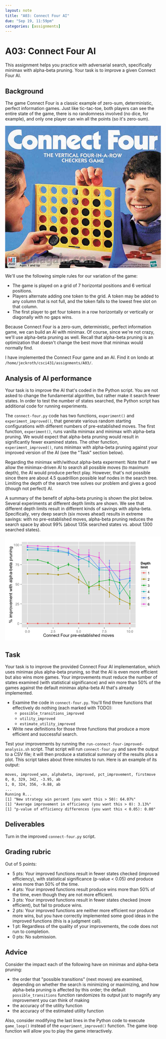 ```yaml
---
layout: note
title: "A03: Connect Four AI"
due: "Sep 19, 11:59pm"
categories: [assignments]
---
```


# A03: Connect Four AI

This assignment helps you practice with adversarial search, specifically minimax with alpha-beta pruning. Your task is to improve a given Connect Four AI.

## Background

The game Connect Four is a classic example of zero-sum, deterministic, perfect information games. Just like tic-tac-toe, both players can see the entire state of the game, there is no randomness involved (no dice, for example), and only one player can win all the points (so it's zero-sum).

![Connect Four](/images/connect-4.jpg)

We'll use the following simple rules for our variation of the game:

- The game is played on a grid of 7 horizontal positions and 6 vertical positions.
- Players alternate adding one token to the grid. A token may be added to any column that is not full, and the token falls to the lowest free slot on that column.
- The first player to get four tokens in a row horizontally or vertically or diagonally with no gaps wins.

Because Connect Four is a zero-sum, deterministic, perfect information game, we can build an AI with minimax. Of course, since we're not crazy, we'll use alpha-beta pruning as well. Recall that alpha-beta pruning is an optimization that doesn't change the best move that minimax would normally find.

I have implemented the Connect Four game and an AI. Find it on londo at `/home/jeckroth/csci431/assignments/A03/`.

## Analysis of AI performance

Your task is to improve the AI that's coded in the Python script. You are not asked to change the fundamental algorithm, but rather make it search fewer states. In order to test the number of states searched, the Python script has additional code for running experiments.

The `connect-four.py` code has two functions, `experiment()` and `experiment_improved()`, that generate various random starting configurations with different numbers of pre-established moves. The first function, `experiment()`, runs vanilla minimax and minimax with alpha-beta pruning. We would expect that alpha-beta pruning would result in significantly fewer examined states. The other function, `experiment_improved()`, runs minimax with alpha-beta pruning against your improved version of the AI (see the "Task" section below).

Regarding the minimax with/without alpha-beta experment: Note that if we allow the minimax-driven AI to search all possible moves (to maximum depth), the AI would produce perfect play. However, that's not possible since there are about 4.5 quadrillion possible leaf nodes in the search tree. Limiting the depth of the search tree solves our problem and gives a good (though not perfect) AI.

A summary of the benefit of alpha-beta pruning is shown the plot below. Several experiments at different depth limits are shown. We see that different depth limits result in different kinds of savings with alpha-beta. Specifically, very deep search (six moves ahead) results in extreme savings: with no pre-established moves, alpha-beta pruning reduces the search space by about 99% (about 135k searched states vs. about 1300 searched states).

![Connect Four alpha-beta pruning on/off](/images/connect-four-ab-depth-experiment.png)

## Task

Your task is to improve the provided Connect Four AI implementation, which uses minimax plus alpha-beta pruning, so that the AI is even more efficient but also wins more games. Your improvements must reduce the number of states examined (with statistical significance) and win more than 50% of the games against the default minimax alpha-beta AI that's already implemented.

- Examine the code in `connect-four.py`. You'll find three functions that effectively do nothing (each marked with TODO):
  - `possible_transitions_improved`
  - `utility_improved`
  - `estimate_utility_improved`
- Write new definitions for those three functions that produce a more efficient and successful search.

Test your improvements by running the `run-connect-four-improved-analysis.sh` script. That script will run `connect-four.py` and save the output to a CSV file; it will then produce a statistical summary of the results plus a plot. This script takes about three minutes to run. Here is an example of its output:

~~~
moves, improved_won, alphabeta, improved, pct_improvement, firstmove
0, 0, 329, 342, -3.95, ab
1, 0, 324, 356, -9.88, ab
...
Running R...
[1] "New strategy win percent (you want this > 50): 64.07%"
[1] "Average improvement in efficiency (you want this > 0): 3.13%"
[1] "p-value of efficiency differences (you want this < 0.05): 0.00"
~~~

## Deliverables

Turn in the improved `connect-four.py` script.

## Grading rubric

Out of 5 points:

- 5 pts: Your improved functions result in fewer states checked (improved efficiency), with statistical significance (p-value < 0.05) *and* produce wins more than 50% of the time.
- 4 pts: Your improved functions result produce wins more than 50% of the time, even though they are not more efficient.
- 3 pts: Your improved functions result in fewer states checked (more efficient), but fail to produce wins.
- 2 pts: Your improved functions are neither more efficient nor produce more wins, but you have correctly implemented some good ideas in the improved functions (this is a judgment call).
- 1 pt: Regardless of the quality of your improvements, the code does not run to completion.
- 0 pts: No submission.

## Advice

Consider the impact each of the following have on minimax and alpha-beta pruning:

- the order that "possible transitions" (next moves) are examined, depending on whether the search is minimizing or maximizing, and how alpha-beta pruning is affected by this order; the default `possible_transitions` function randomizes its output just to magnify any improvement you can think of making
- the accuracy of the utility function
- the accuracy of the estimated utility function

Also, consider modifying the last lines in the Python code to execute `game_loop()` instead of the `experiment_improved()` function. The game loop function will allow you to play the game interactively.


